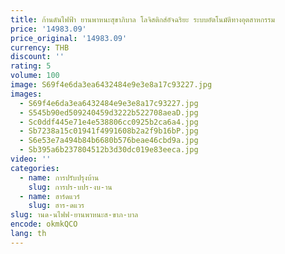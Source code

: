 ```yaml
---
title: ก้านดันไฟฟ้า ยานพาหนะสุขาภิบาล โลจิสติกส์อัจฉริยะ ระบบอัตโนมัติทางอุตสาหกรรม
price: '14983.09'
price_original: '14983.09'
currency: THB
discount: ''
rating: 5
volume: 100
image: S69f4e6da3ea6432484e9e3e8a17c93227.jpg
images:
  - S69f4e6da3ea6432484e9e3e8a17c93227.jpg
  - S545b90ed509240459d3222b522708aeaD.jpg
  - Sc0ddf445e71e4e538806cc0925b2ca6a4.jpg
  - Sb7238a15c01941f4991608b2a2f9b16bP.jpg
  - S6e53e7a494b84b6680b576beae46cbd9a.jpg
  - Sb395a6b237804512b3d30dc019e83eeca.jpg
video: ''
categories:
  - name: การปรับปรุงบ้าน
    slug: การปร-บปร-งบ-าน
  - name: ฮาร์ดแวร์
    slug: ฮาร-ดแวร
slug: านด-นไฟฟ-ยานพาหนะส-ขาภ-บาล
encode: okmkQCO
lang: th
---
```

  